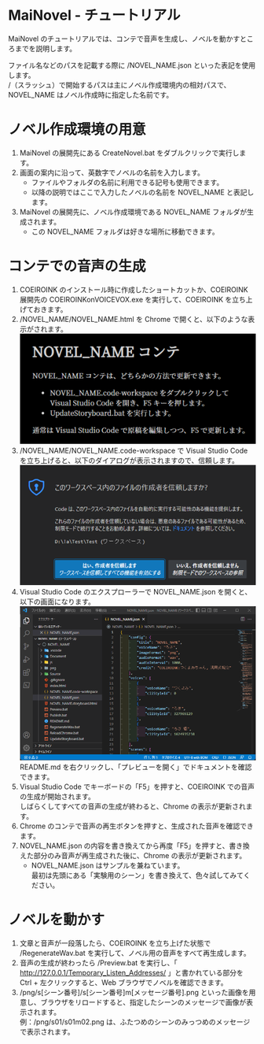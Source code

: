 ﻿# MaiNovel - チュートリアル

MaiNovel のチュートリアルでは、コンテで音声を生成し、ノベルを動かすところまでを説明します。

ファイル名などのパスを記載する際に /NOVEL_NAME.json といった表記を使用します。<br>
/（スラッシュ）で開始するパスは主にノベル作成環境内の相対パスで、NOVEL_NAME はノベル作成時に指定した名前です。

# ノベル作成環境の用意

1. MaiNovel の展開先にある CreateNovel.bat をダブルクリックで実行します。
1. 画面の案内に沿って、英数字でノベルの名前を入力します。
	* ファイルやフォルダの名前に利用できる記号も使用できます。
	* 以降の説明ではここで入力したノベルの名前を NOVEL_NAME と表記します。
1. MaiNovel の展開先に、ノベル作成環境である NOVEL_NAME フォルダが生成されます。
	* この NOVEL_NAME フォルダは好きな場所に移動できます。

# コンテでの音声の生成

1. COEIROINK のインストール時に作成したショートカットか、COEIROINK 展開先の COEIROINKonVOICEVOX.exe を実行して、COEIROINK を立ち上げておきます。
1. /NOVEL_NAME/NOVEL_NAME.html を Chrome で開くと、以下のような表示がされます。<br>
![DefaultStoryboard](image/Tutorial/DefaultStoryboard.png)
1. /NOVEL_NAME/NOVEL_NAME.code-workspace で Visual Studio Code を立ち上げると、以下のダイアログが表示されますので、信頼します。<br>
![VsCodeWorkspaceTrust](image/Tutorial/VsCodeWorkspaceTrust.png)
1. Visual Studio Code のエクスプローラーで NOVEL_NAME.json を開くと、以下の画面になります。<br>
![DefaultVsCode](image/Tutorial/DefaultVsCode.png)<br>
README.md を右クリックし、「プレビューを開く」でドキュメントを確認できます。
1. Visual Studio Code でキーボードの「F5」を押すと、COEIROINK での音声の生成が開始されます。<br>
しばらくしてすべての音声の生成が終わると、Chrome の表示が更新されます。
1. Chrome のコンテで音声の再生ボタンを押すと、生成された音声を確認できます。
1. NOVEL_NAME.json の内容を書き換えてから再度「F5」を押すと、書き換えた部分のみ音声が再生成された後に、Chrome の表示が更新されます。
	* NOVEL_NAME.json はサンプルを兼ねています。<br>
	最初は先頭にある「実験用のシーン」を書き換えて、色々試してみてください。

# ノベルを動かす

1. 文章と音声が一段落したら、COEIROINK を立ち上げた状態で /RegenerateWav.bat を実行して、ノベル用の音声をすべて再生成します。
1. 音声の生成が終わったら /Preview.bat を実行し、「 http://127.0.0.1/Temporary_Listen_Addresses/ 」と書かれている部分を Ctrl + 左クリックすると、Web ブラウザでノベルを確認できます。
1. /png/s[シーン番号]/s[シーン番号]m[メッセージ番号].png といった画像を用意し、ブラウザをリロードすると、指定したシーンのメッセージで画像が表示されます。<br>
例：/png/s01/s01m02.png は、ふたつめのシーンのみっつめのメッセージで表示されます。
